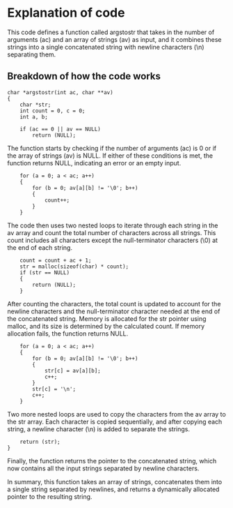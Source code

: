 # Explanation of code
This code defines a function called argstostr that takes in the number of arguments (ac) and an array of strings (av) as input, and it combines these strings into a single concatenated string with newline characters (\n) separating them. 

## Breakdown of how the code works

<pre><code>char *argstostr(int ac, char **av)
{
    char *str;
    int count = 0, c = 0;
    int a, b;

    if (ac == 0 || av == NULL)
        return (NULL);
</pre></code>

The function starts by checking if the number of arguments (ac) is 0 or if the array of strings (av) is NULL. If either of these conditions is met, the function returns NULL, indicating an error or an empty input.


<pre><code>    for (a = 0; a < ac; a++)
    {
        for (b = 0; av[a][b] != '\0'; b++)
        {
            count++;
        }
    }
</pre></code>
The code then uses two nested loops to iterate through each string in the av array and count the total number of characters across all strings. This count includes all characters except the null-terminator characters (\0) at the end of each string.


<pre><code>    count = count + ac + 1;
    str = malloc(sizeof(char) * count);
    if (str == NULL)
    {
        return (NULL);
    }
</pre></code>
After counting the characters, the total count is updated to account for the newline characters and the null-terminator character needed at the end of the concatenated string. Memory is allocated for the str pointer using malloc, and its size is determined by the calculated count. If memory allocation fails, the function returns NULL.


<pre><code>    for (a = 0; a < ac; a++)
    {
        for (b = 0; av[a][b] != '\0'; b++)
        {
            str[c] = av[a][b];
            c++;
        }
        str[c] = '\n';
        c++;
    }
</pre></code>
Two more nested loops are used to copy the characters from the av array to the str array. Each character is copied sequentially, and after copying each string, a newline character (\n) is added to separate the strings.


<pre><code>    return (str);
}
</pre></code>
Finally, the function returns the pointer to the concatenated string, which now contains all the input strings separated by newline characters.

In summary, this function takes an array of strings, concatenates them into a single string separated by newlines, and returns a dynamically allocated pointer to the resulting string.




